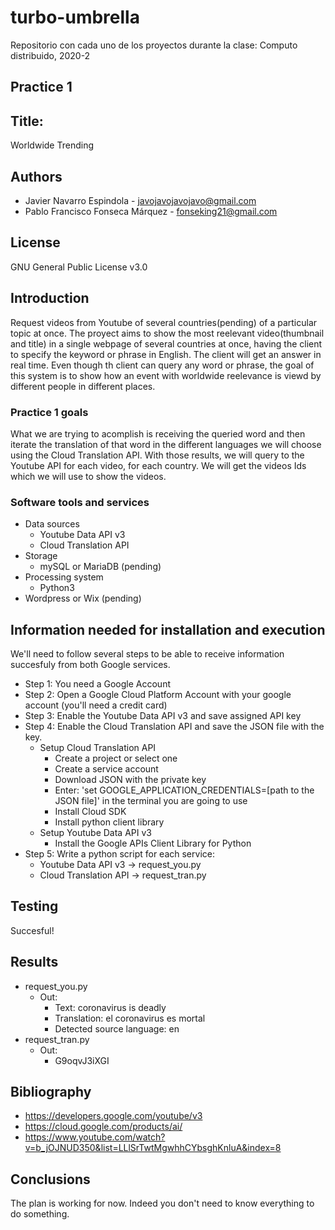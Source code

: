 # turbo-umbrella
Repositorio con cada uno de los proyectos durante la clase: Computo distribuido, 2020-2

## Practice 1
## Title:
Worldwide Trending
## Authors
* Javier Navarro Espindola - javojavojavojavo@gmail.com
* Pablo Francisco Fonseca Márquez - fonseking21@gmail.com
	  
## License 
GNU General Public License v3.0

## Introduction
Request videos from Youtube of several countries(pending) of a particular topic at once.
The proyect aims to show the most reelevant video(thumbnail and title) in a single webpage of several countries at once, having the client to specify the keyword or phrase in English. The client will get an answer in real time. Even though th client can query any word or phrase, the goal of this system is to show how an event with worldwide reelevance is viewd by different people in different places.

### Practice 1 goals
What we are trying to acomplish is receiving the queried word and then iterate the translation of that word in the different languages we will choose using the Cloud Translation API. With those results, we will query to the Youtube API for each video, for each country. We will get the videos Ids which we will use to show the videos.

### Software tools and services
* Data sources
	* Youtube Data API v3
	* Cloud Translation API
* Storage
	* mySQL or MariaDB (pending)
* Processing system
	* Python3
* Wordpress or Wix (pending)

## Information needed for installation and execution
We'll need to follow several steps to be able to receive information succesfuly from both Google services.
* Step 1: You need a Google Account 
* Step 2: Open a Google Cloud Platform Account with your google account (you'll need a credit card)
* Step 3: Enable the Youtube Data API v3 and save assigned API key
* Step 4: Enable the Cloud Translation API and save the JSON file with the key.
	* Setup Cloud Translation API
		* Create a project or select one
		* Create a service account
		* Download JSON with the private key
		* Enter: 'set GOOGLE_APPLICATION_CREDENTIALS=[path to the JSON file]' in the terminal you are going to use
		* Install Cloud SDK
		* Install python client library
	* Setup Youtube Data API v3
		* Install the Google APIs Client Library for Python
* Step 5: Write a python script for each service:
	* Youtube Data API v3 -> request_you.py
	* Cloud Translation API -> request_tran.py

## Testing
Succesful!

## Results
* request_you.py
	* Out:	
		* Text: coronavirus is deadly
		* Translation: el coronavirus es mortal
		* Detected source language: en
* request_tran.py
	* Out:
		* G9oqvJ3iXGI
		
## Bibliography
* https://developers.google.com/youtube/v3
* https://cloud.google.com/products/ai/
* https://www.youtube.com/watch?v=b_jOJNUD350&list=LLlSrTwtMgwhhCYbsghKnluA&index=8

## Conclusions
The plan is working for now. Indeed you don't need to know everything to do something.


